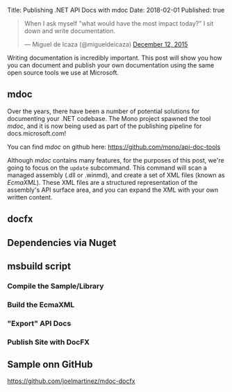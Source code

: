 Title: Publishing .NET API Docs with mdoc
Date: 2018-02-01
Published: true

<blockquote class="twitter-tweet" data-lang="en"><p lang="en" dir="ltr">When I ask myself &quot;what would have the most impact today?&quot; I sit down and write documentation.</p>&mdash; Miguel de Icaza (@migueldeicaza) <a href="https://twitter.com/migueldeicaza/status/675514897065709568?ref_src=twsrc%5Etfw">December 12, 2015</a></blockquote>
<script async src="https://platform.twitter.com/widgets.js" charset="utf-8"></script>

Writing documentation is incredibly important. This post will show you how you can document and publish your own
documentation using the same open source tools we use at Microsoft.

## mdoc

Over the years, there have been a number of potential solutions for documenting your .NET codebase. 
The Mono project spawned the tool _mdoc_, and it is now being used as part of the publishing pipeline for docs.microsoft.com!

You can find _mdoc_ on github here: https://github.com/mono/api-doc-tools

Although _mdoc_ contains many features, for the purposes of this post, we're going to focus on the `update` subcommand.
This command will scan a managed assembly (.dll or .winmd), and create a set of XML files (known as _EcmaXML_). 
These XML files are a structured representation of the assembly's API surface area, and you can expand the XML with
your own written content.

## docfx

## Dependencies via Nuget

## msbuild script

### Compile the Sample/Library

### Build the EcmaXML

### "Export" API Docs

### Publish Site with DocFX

## Sample onn GitHub

https://github.com/joelmartinez/mdoc-docfx
